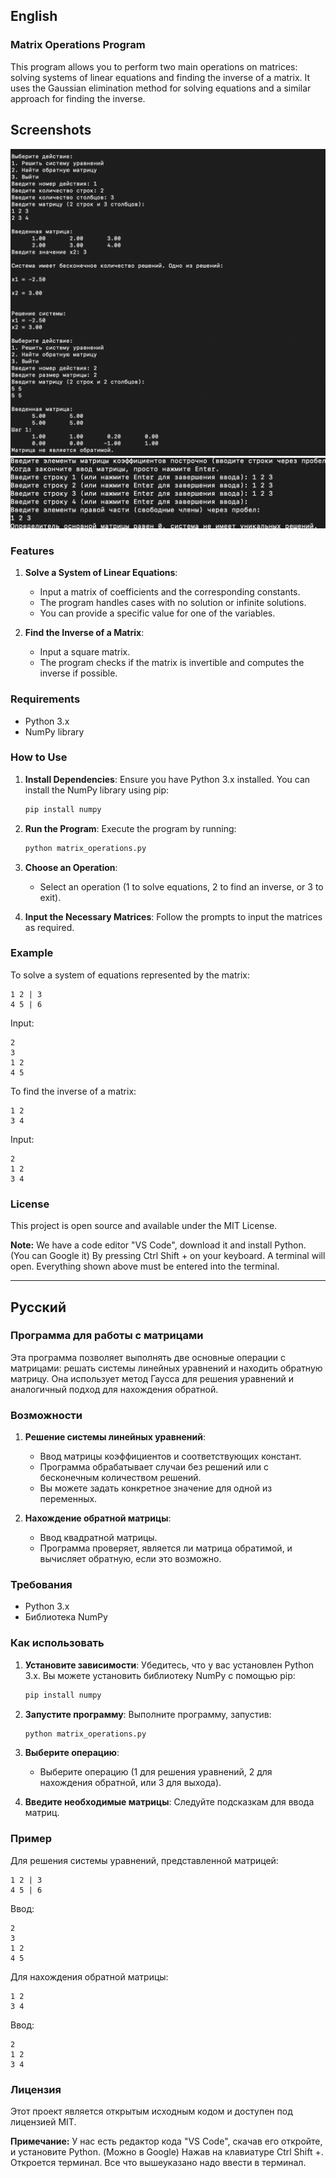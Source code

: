 ## English

### Matrix Operations Program

This program allows you to perform two main operations on matrices: solving systems of linear equations and finding the inverse of a matrix. It uses the Gaussian elimination method for solving equations and a similar approach for finding the inverse.

## Screenshots

![matrix](./assets/matrix.png)
![matrix](./assets/matrix1.png)

### Features

1. **Solve a System of Linear Equations**: 
   - Input a matrix of coefficients and the corresponding constants.
   - The program handles cases with no solution or infinite solutions.
   - You can provide a specific value for one of the variables.

2. **Find the Inverse of a Matrix**: 
   - Input a square matrix.
   - The program checks if the matrix is invertible and computes the inverse if possible.

### Requirements

- Python 3.x
- NumPy library

### How to Use

1. **Install Dependencies**:
   Ensure you have Python 3.x installed. You can install the NumPy library using pip:
   ```bash
   pip install numpy
   ```

2. **Run the Program**:
   Execute the program by running:
   ```bash
   python matrix_operations.py
   ```

3. **Choose an Operation**:
   - Select an operation (1 to solve equations, 2 to find an inverse, or 3 to exit).
   
4. **Input the Necessary Matrices**:
   Follow the prompts to input the matrices as required.

### Example

To solve a system of equations represented by the matrix:
```
1 2 | 3
4 5 | 6
```
Input:
```
2
3
1 2
4 5
```

To find the inverse of a matrix:
```
1 2
3 4
```
Input:
```
2
1 2
3 4
```

### License

This project is open source and available under the MIT License.

**Note:**
We have a code editor "VS Code", download it and install Python. (You can Google it)
By pressing Ctrl Shift + on your keyboard. A terminal will open. Everything shown above must be entered into the terminal.

---

## Русский

### Программа для работы с матрицами

Эта программа позволяет выполнять две основные операции с матрицами: решать системы линейных уравнений и находить обратную матрицу. Она использует метод Гаусса для решения уравнений и аналогичный подход для нахождения обратной.

### Возможности

1. **Решение системы линейных уравнений**:
   - Ввод матрицы коэффициентов и соответствующих констант.
   - Программа обрабатывает случаи без решений или с бесконечным количеством решений.
   - Вы можете задать конкретное значение для одной из переменных.

2. **Нахождение обратной матрицы**:
   - Ввод квадратной матрицы.
   - Программа проверяет, является ли матрица обратимой, и вычисляет обратную, если это возможно.

### Требования

- Python 3.x
- Библиотека NumPy

### Как использовать

1. **Установите зависимости**:
   Убедитесь, что у вас установлен Python 3.x. Вы можете установить библиотеку NumPy с помощью pip:
   ```bash
   pip install numpy
   ```

2. **Запустите программу**:
   Выполните программу, запустив:
   ```bash
   python matrix_operations.py
   ```

3. **Выберите операцию**:
   - Выберите операцию (1 для решения уравнений, 2 для нахождения обратной, или 3 для выхода).

4. **Введите необходимые матрицы**:
   Следуйте подсказкам для ввода матриц.

### Пример

Для решения системы уравнений, представленной матрицей:
```
1 2 | 3
4 5 | 6
```
Ввод:
```
2
3
1 2
4 5
```

Для нахождения обратной матрицы:
```
1 2
3 4
```
Ввод:
```
2
1 2
3 4
```

### Лицензия

Этот проект является открытым исходным кодом и доступен под лицензией MIT.

**Примечание:**
У нас есть редактор кода "VS Code", скачав его откройте, и установите Python. (Можно в Google)
Нажав на клавиатуре Ctrl Shift +. Откроется терминал. Все что вышеуказано надо ввести в терминал.
